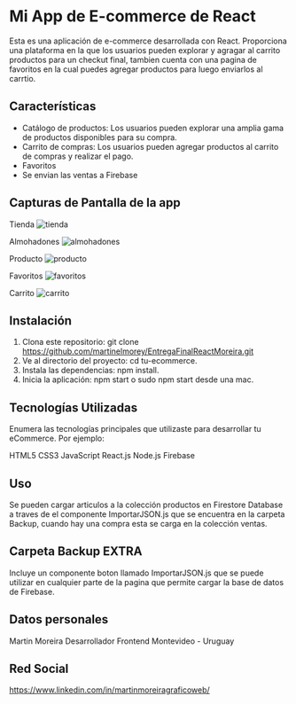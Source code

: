 # Mi App de E-commerce de React

Esta es una aplicación de e-commerce desarrollada con React. Proporciona una plataforma en la que los usuarios pueden explorar y agragar al carrito productos para un checkut final, tambien cuenta con una pagina de favoritos en la cual puedes agregar productos para luego enviarlos al carrtio.


## Características

- Catálogo de productos: Los usuarios pueden explorar una amplia gama de productos disponibles para su compra.
- Carrito de compras: Los usuarios pueden agregar productos al carrito de compras y realizar el pago.
- Favoritos
- Se envian las ventas a Firebase


## Capturas de Pantalla de la app

Tienda
![tienda](/screenshots/tienda.png)

Almohadones
![almohadones](/screenshots/almohadones.png)

Producto
![producto](/screenshots/producto.png)

Favoritos
![favoritos](/screenshots/favoritos.png)

Carrito
![carrito](/screenshots/carrito.png)


## Instalación

1. Clona este repositorio: git clone https://github.com/martinelmorey/EntregaFinalReactMoreira.git
2. Ve al directorio del proyecto: cd tu-ecommerce.
3. Instala las dependencias: npm install.
4. Inicia la aplicación: npm start o sudo npm start desde una mac.


## Tecnologías Utilizadas
Enumera las tecnologías principales que utilizaste para desarrollar tu eCommerce. Por ejemplo:

HTML5
CSS3
JavaScript
React.js
Node.js
Firebase


## Uso
Se pueden cargar articulos a la colección productos en Firestore Database a traves de el componente ImportarJSON.js que se encuentra en la carpeta Backup, cuando hay una compra esta se carga en la colección ventas.


## Carpeta Backup EXTRA
Incluye un componente boton llamado ImportarJSON.js que se puede utilizar en cualquier parte de la pagina que permite cargar la base de datos de Firebase.


## Datos personales
Martin Moreira
Desarrollador Frontend 
Montevideo - Uruguay


## Red Social
https://www.linkedin.com/in/martinmoreiragraficoweb/